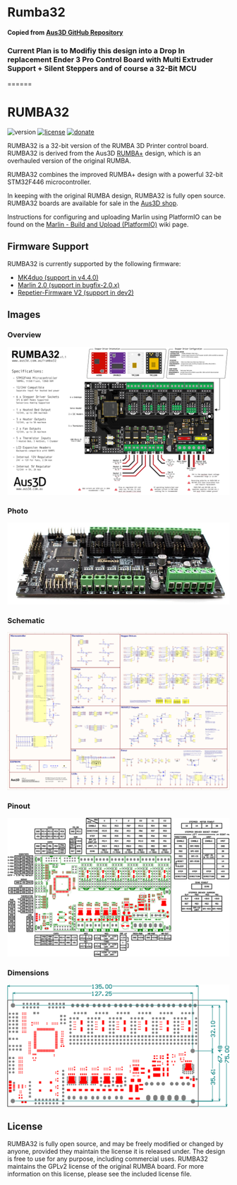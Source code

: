 # Rumba32
#### Copied from [Aus3D GitHub Repository](https://github.com/Aus3D/RUMBA32)
### Current Plan is to Modifiy this design into a Drop In replacement Ender 3 Pro Control Board with Multi Extruder Support + Silent Steppers and of course a 32-Bit MCU
======


# RUMBA32
![version](https://img.shields.io/badge/version-1.1B-blue)
[![license](https://img.shields.io/badge/license-GPLv2-green)](https://github.com/Aus3D/RUMBA32/blob/master/gpl-2.0.txt)
[![donate](https://img.shields.io/badge/donate-PayPal-green.svg)](https://www.paypal.com/cgi-bin/webscr?cmd=_s-xclick&hosted_button_id=9TH49ER5JUZBW&source=url)

RUMBA32 is a 32-bit version of the RUMBA 3D Printer control board. RUMBA32 is derived from the Aus3D [RUMBA+](https://github.com/Aus3D/RUMBA-Plus) design, which is an overhauled version of the original RUMBA.

RUMBA32 combines the improved RUMBA+ design with a powerful 32-bit STM32F446 microcontroller.

In keeping with the original RUMBA design, RUMBA32 is fully open source. RUMBA32 boards are available for sale in the [Aus3D shop](https://aus3d.com.au/rumba32). 

Instructions for configuring and uploading Marlin using PlatformIO can be found on the [Marlin - Build and Upload (PlatformIO)](https://github.com/Aus3D/RUMBA32/wiki/Marlin---Build-and-Upload-(PlatformIO)) wiki page.

## Firmware Support
RUMBA32 is currently supported by the following firmware:
- [MK4duo (support in v4.4.0)](https://github.com/MKFirmware/MK4duo)
- [Marlin 2.0 (support in bugfix-2.0.x)](https://github.com/MarlinFirmware/Marlin)
- [Repetier-Firmware V2 (support in dev2)](https://github.com/repetier/Repetier-Firmware/tree/dev2)

## Images
### Overview
![RUMBA32 Graphic](https://raw.githubusercontent.com/Aus3D/RUMBA32/master/Resources/Images/RUMBA32_v1_1A_Graphic.png "RUMBA32 Graphic")
### Photo
![RUMBA32 Photo](https://raw.githubusercontent.com/Aus3D/RUMBA32/master/Resources/Images/boardPhoto.jpg "RUMBA32 Photo")
### Schematic
![RUMBA32 Schematic](https://raw.githubusercontent.com/Aus3D/RUMBA32/master/Resources/Images/RUMBA32_v1_1B_Schematic.png "RUMBA32 Schematic")
### Pinout
![RUMBA32 Pinout](https://raw.githubusercontent.com/Aus3D/RUMBA32/master/Resources/Images/RUMBA32_v1_1B_PinoutDrawing.png "RUMBA32 Pinout")
### Dimensions
![RUMBA32 Dimensions](https://raw.githubusercontent.com/Aus3D/RUMBA32/master/Resources/Images/RUMBA32_v1_1B_DimensionDrawing.png "RUMBA32 Dimensions")

## License
RUMBA32 is fully open source, and may be freely modified or changed by anyone, provided they maintain the license it is released under. The design is free to use for any purpose, including commercial uses. RUMBA32 maintains the GPLv2 license of the original RUMBA board. For more information on this license, please see the included license file.
